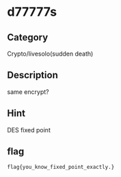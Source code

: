 # d77777s

## Category

Crypto/livesolo(sudden death)

## Description

same encrypt?

## Hint

DES fixed point

## flag

`flag{you_know_fixed_point_exactly.}`


